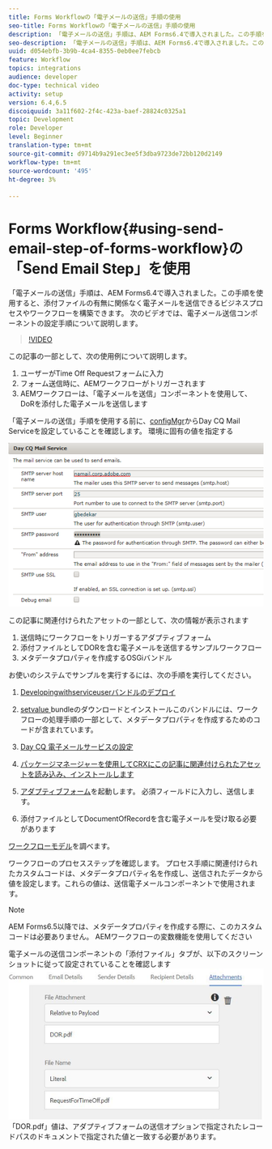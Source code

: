 ```yaml
---
title: Forms Workflowの「電子メールの送信」手順の使用
seo-title: Forms Workflowの「電子メールの送信」手順の使用
description: 「電子メールの送信」手順は、AEM Forms6.4で導入されました。この手順を使用すると、添付ファイルの有無に関係なく電子メールを送信できるビジネスプロセスやワークフローを構築できます。 次のビデオでは、電子メール送信コンポーネントの設定手順について説明します
seo-description: 「電子メールの送信」手順は、AEM Forms6.4で導入されました。この手順を使用すると、添付ファイルの有無に関係なく電子メールを送信できるビジネスプロセスやワークフローを構築できます。 次のビデオでは、電子メール送信コンポーネントの設定手順について説明します
uuid: d054ebfb-3b9b-4ca4-8355-0eb0ee7febcb
feature: Workflow
topics: integrations
audience: developer
doc-type: technical video
activity: setup
version: 6.4,6.5
discoiquuid: 3a11f602-2f4c-423a-baef-28824c0325a1
topic: Development
role: Developer
level: Beginner
translation-type: tm+mt
source-git-commit: d9714b9a291ec3ee5f3dba9723de72bb120d2149
workflow-type: tm+mt
source-wordcount: '495'
ht-degree: 3%

---
```



# Forms Workflow{#using-send-email-step-of-forms-workflow}の「Send Email Step」を使用

「電子メールの送信」手順は、AEM Forms6.4で導入されました。この手順を使用すると、添付ファイルの有無に関係なく電子メールを送信できるビジネスプロセスやワークフローを構築できます。 次のビデオでは、電子メール送信コンポーネントの設定手順について説明します。

>[!VIDEO](https://video.tv.adobe.com/v/21499/?quality=9&learn=on)

この記事の一部として、次の使用例について説明します。

1. ユーザーがTime Off Requestフォームに入力
1. フォーム送信時に、AEMワークフローがトリガーされます
1. AEMワークフローは、「電子メールを送信」コンポーネントを使用して、DoRを添付した電子メールを送信します

「電子メールの送信」手順を使用する前に、[configMgr](http://localhost:4502/system/console/configMgr)からDay CQ Mail Serviceを設定していることを確認します。 環境に固有の値を指定する

![Day CQ 電子メールサービスの設定](assets/mailservice.png)

この記事に関連付けられたアセットの一部として、次の情報が表示されます

1. 送信時にワークフローをトリガーするアダプティブフォーム
1. 添付ファイルとしてDORを含む電子メールを送信するサンプルワークフロー
1. メタデータプロパティを作成するOSGiバンドル

お使いのシステムでサンプルを実行するには、次の手順を実行してください。

1. [Developingwithserviceuserバンドルのデプロイ](/help/forms/assets/common-osgi-bundles/DevelopingWithServiceUser.jar)

1. [setvalue ](/help/forms/assets/common-osgi-bundles/SetValueApp.core-1.0-SNAPSHOT.jar)bundleのダウンロードとインストールこのバンドルには、ワークフローの処理手順の一部として、メタデータプロパティを作成するためのコードが含まれています。
1. [Day CQ 電子メールサービスの設定](https://helpx.adobe.com/experience-manager/6-5/sites/administering/using/notification.html)
1. [パッケージマネージャーを使用してCRXにこの記事に関連付けられたアセットを読み込み、インストールします](assets/emaildoraemformskt.zip)
1. [アダプティブフォーム](http://localhost:4502/content/dam/formsanddocuments/helpx/timeoffrequestform/jcr:content?wcmmode=disabled)を起動します。 必須フィールドに入力し、送信します。
1. 添付ファイルとしてDocumentOfRecordを含む電子メールを受け取る必要があります

[ワークフローモデル](http://localhost:4502/editor.html/conf/global/settings/workflow/models/emaildor.html)を調べます。

ワークフローのプロセスステップを確認します。 プロセス手順に関連付けられたカスタムコードは、メタデータプロパティ名を作成し、送信されたデータから値を設定します。これらの値は、送信電子メールコンポーネントで使用されます。

>[!NOTE]
>
>AEM Forms6.5以降では、メタデータプロパティを作成する際に、このカスタムコードは必要ありません。 AEMワークフローの変数機能を使用してください

電子メールの送信コンポーネントの「添付ファイル」タブが、以下のスクリーンショットに従って設定されていることを確認します
![「電子メール添付ファイルを送信」タブ](assets/sendemailcomponentconfigure.jpg)「DOR.pdf」値は、アダプティブフォームの送信オプションで指定されたレコードパスのドキュメントで指定された値と一致する必要があります。

